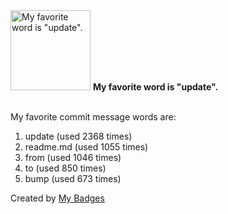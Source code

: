 <img src="https://github.com/my-badges/my-badges/blob/master/src/all-badges/favorite-word/favorite-word.png?raw=true" alt="My favorite word is &quot;update&quot;." title="My favorite word is &quot;update&quot;." width="128">
<strong>My favorite word is &quot;update&quot;.</strong>
<br><br>

My favorite commit message words are:

1. update (used 2368 times)
2. readme.md (used 1055 times)
3. from (used 1046 times)
4. to (used 850 times)
5. bump (used 673 times)


Created by <a href="https://github.com/my-badges/my-badges">My Badges</a>